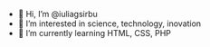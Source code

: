 - 👋 Hi, I’m @iuliagsirbu
- 👀 I’m interested in science, technology, inovation 
- 🌱 I’m currently learning HTML, CSS, PHP

<!---
peaceradiant/peaceradiant is a ✨ special ✨ repository because its `README.md` (this file) appears on your GitHub profile.
You can click the Preview link to take a look at your changes.
--->
